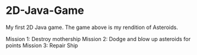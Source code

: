 # 2D-Java-Game
My first 2D Java game. 
The game above is my rendition of Asteroids.

Mission 1: Destroy mothership
Mission 2: Dodge and blow up asteroids for points
Mission 3: Repair Ship
